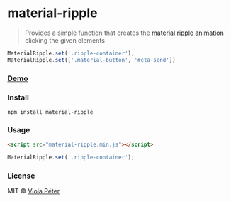 # material-ripple

> Provides a simple function that creates the [material ripple animation](https://material.io/guidelines/motion/choreography.html#choreography-radial-reaction) clicking the given elements  

```js
MaterialRipple.set('.ripple-container');
MaterialRipple.set(['.material-button', '#cta-send'])
```

### [Demo](https://codepen.io/violapeter/pen/OOpmmx)

### Install
```console
npm install material-ripple
```

### Usage
```html
<script src="material-ripple.min.js"></script>
```
```js
MaterialRipple.set('.ripple-container');
```

### License
MIT © [Viola Péter](https://violapeter.hu)